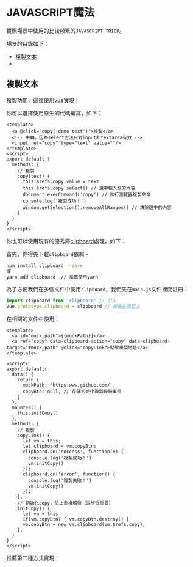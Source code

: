 # JAVASCRIPT魔法

實際場景中使用的比较频繁的`JAVASCRIPT TRICK`。

場景的目錄如下：

- <a href="#/javascript/README?id=複製文本">複製文本</a>
- 

## 複製文本

複製功能，這裡使用[vue](https://vuejs.org/)實現！

你可以選擇使用原生的代碼編寫，如下：

```vue
<template>
  <a @click="copy('demo text')">複製</a>
  <!-- 中轉，因為select方法只對input和textarea有效 -->
  <input ref="copy" type="text" value=""/>
</template>
<script>
export default {
  methods: {
    // 複製
    copy(text) {
      this.$refs.copy.value = text
      this.$refs.copy.select() // 選中輸入框的內容
      document.execCommand('copy') // 執行瀏覽器複製命令
      console.log('複製成功！')
      window.getSelection().removeAllRanges() // 清除選中的內容
    }
  }
}
</script>
```

你也可以使用現有的優秀庫[clipboard](https://github.com/zenorocha/clipboard.js)處理，如下：

首先，你得先下載`clipboard`依賴 - 

```bash
npm install clipboard --save
或
yarn add clipboard  // 推薦使用yarn
```

為了方便我們在多個文件中使用`clipboard`，我們先在`main.js`文件裡面註冊：

```javascript
import clipboard from 'clipboard' // 引入
Vue.prototype.clipboard = clipboard // 掛載在原型上
```

在相關的文件中使用：

```vue
<template>
  <a id="mock_path">{{mockPath}}</a>
  <a ref="copy" data-clipboard-action="copy" data-clipboard-target="#mock_path" @click="copyLink">點擊複製地址</a>
</template>

<script>
export default{
  data() {
    return {
      mockPath: 'https:www.github.com/',
      copyBtn: null, // 存儲初始化複製按鈕事件
    }
  },
  mounted() {
    this.initCopy()
  },
  methods: {
    // 複製
    copyLink() {
      let vm = this;
      let clipboard = vm.copyBtn;
      clipboard.on('success', function(e) {
        console.log('複製成功！')
        vm.initCopy()
      });
      clipboard.on('error', function() {
        console.log('複製失敗！')
        vm.initCopy()
      });
    },
    // 初始化copy，防止重複觸發（這步很重要）
    initCopy() {
      let vm = this
      if(vm.copyBtn) { vm.copyBtn.destroy() }
      vm.copyBtn = new vm.clipboard(vm.$refs.copy);
    },
  }
}
</script>
```


推薦第二種方式實現！